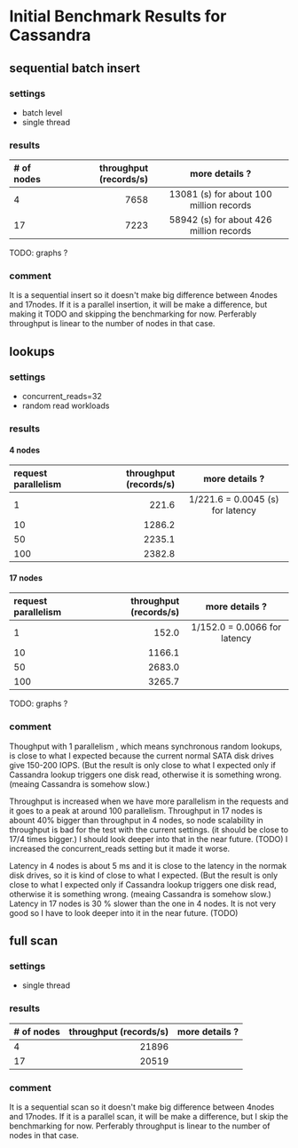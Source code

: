 # Initial Benchmark Results for Cassandra

## sequential batch insert

### settings

- batch level
- single thread

### results

| # of nodes | throughput (records/s) | more details ? |
|:-----------|------------:|:------------:|
| 4 | 7658 | 13081 (s) for about 100 million records |
| 17 | 7223 | 58942 (s) for about 426 million records |


TODO: graphs ?

### comment

It is a sequential insert so it doesn't make big difference between 4nodes and 17nodes.
If it is a parallel insertion, it will be make a difference, but making it TODO and skipping the benchmarking for now.
Perferably throughput is linear to the number of nodes in that case.


## lookups

### settings

- concurrent_reads=32
- random read workloads 

### results

#### 4 nodes

| request parallelism | throughput (records/s) | more details ? |
|:-----------|------------:|:------------:|
| 1 | 221.6 | 1/221.6 = 0.0045 (s) for latency |
| 10 | 1286.2 |  |
| 50 | 2235.1 |  |
| 100 | 2382.8 |  |

#### 17 nodes

| request parallelism | throughput (records/s) | more details ? |
|:-----------|------------:|:------------:|
| 1 | 152.0 | 1/152.0 = 0.0066 for latency |
| 10 | 1166.1 |  |
| 50 | 2683.0 |  |
| 100 | 3265.7 |  |

TODO: graphs ?

### comment

Thoughput with 1 parallelism , which means synchronous random lookups, is close to what I expected because the current normal SATA disk drives give 150-200 IOPS.
(But the result is only close to what I expected only if Cassandra lookup triggers one disk read, otherwise it is something wrong. (meaing Cassandra is somehow slow.)

Throughput is increased when we have more parallelism in the requests and it goes to a peak at around 100 parallelism.
Throughput in 17 nodes is abount 40% bigger than throughput in 4 nodes, so node scalability in throughput is bad for the test with the current settings. (it should be close to 17/4 times bigger.) 
I should look deeper into that in the near future. (TODO)
I increased the concurrent_reads setting but it made it worse.

Latency in 4 nodes is about 5 ms and it is close to the latency in the normak disk drives, so it is kind of close to what I expected.
(But the result is only close to what I expected only if Cassandra lookup triggers one disk read, otherwise it is something wrong. (meaing Cassandra is somehow slow.)
Latency in 17 nodes is 30 % slower than the one in 4 nodes. It is not very good so I have to look deeper into it in the near future. (TODO)


## full scan

### settings

- single thread

### results

| # of nodes | throughput (records/s) | more details ? |
|:-----------|------------:|:------------:|
| 4 | 21896 | |
| 17 | 20519 | |


### comment

It is a sequential scan so it doesn't make big difference between 4nodes and 17nodes.
If it is a parallel scan, it will be make a difference, but I skip the benchmarking for now.
Perferably throughput is linear to the number of nodes in that case.
